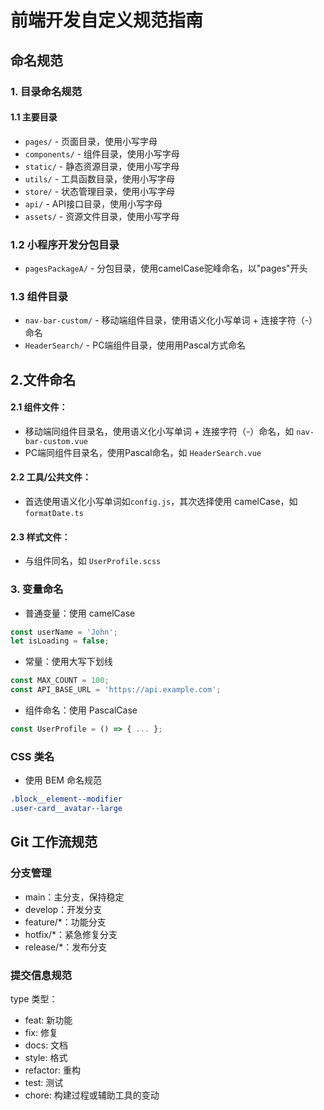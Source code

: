 # 前端开发自定义规范指南

## 命名规范
### 1. 目录命名规范
#### 1.1 主要目录
- `pages/` - 页面目录，使用小写字母
- `components/` - 组件目录，使用小写字母
- `static/` - 静态资源目录，使用小写字母
- `utils/` - 工具函数目录，使用小写字母
- `store/` - 状态管理目录，使用小写字母
- `api/` - API接口目录，使用小写字母
- `assets/` - 资源文件目录，使用小写字母

### 1.2 小程序开发分包目录
- `pagesPackageA/` - 分包目录，使用camelCase驼峰命名，以"pages"开头

### 1.3 组件目录
- `nav-bar-custom/` - 移动端组件目录，使用语义化小写单词 + 连接字符（-）命名
- `HeaderSearch/` - PC端组件目录，使用用Pascal方式命名

## 2.文件命名
#### 2.1 组件文件：
  - 移动端同组件目录名，使用语义化小写单词 + 连接字符（-）命名，如 `nav-bar-custom.vue`
  - PC端同组件目录名，使用Pascal命名，如 `HeaderSearch.vue`

#### 2.2 工具/公共文件：
  - 首选使用语义化小写单词如`config.js`，其次选择使用 camelCase，如 `formatDate.ts`

#### 2.3 样式文件：
  - 与组件同名，如 `UserProfile.scss`

### 3. 变量命名
- 普通变量：使用 camelCase
```javascript
const userName = 'John';
let isLoading = false;
```

- 常量：使用大写下划线
```javascript
const MAX_COUNT = 100;
const API_BASE_URL = 'https://api.example.com';
```

- 组件命名：使用 PascalCase
```javascript
const UserProfile = () => { ... };
```

### CSS 类名
- 使用 BEM 命名规范
```css
.block__element--modifier
.user-card__avatar--large
```


## Git 工作流规范

### 分支管理
- main：主分支，保持稳定
- develop：开发分支
- feature/*：功能分支
- hotfix/*：紧急修复分支
- release/*：发布分支

### 提交信息规范
type 类型：
- feat: 新功能
- fix: 修复
- docs: 文档
- style: 格式
- refactor: 重构
- test: 测试
- chore: 构建过程或辅助工具的变动
